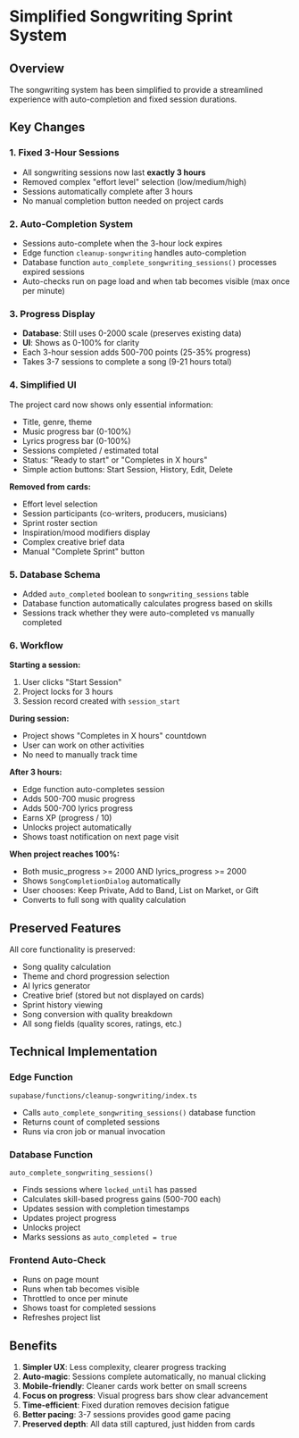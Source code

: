 # Simplified Songwriting Sprint System

## Overview
The songwriting system has been simplified to provide a streamlined experience with auto-completion and fixed session durations.

## Key Changes

### 1. Fixed 3-Hour Sessions
- All songwriting sessions now last **exactly 3 hours**
- Removed complex "effort level" selection (low/medium/high)
- Sessions automatically complete after 3 hours
- No manual completion button needed on project cards

### 2. Auto-Completion System
- Sessions auto-complete when the 3-hour lock expires
- Edge function `cleanup-songwriting` handles auto-completion
- Database function `auto_complete_songwriting_sessions()` processes expired sessions
- Auto-checks run on page load and when tab becomes visible (max once per minute)

### 3. Progress Display
- **Database**: Still uses 0-2000 scale (preserves existing data)
- **UI**: Shows as 0-100% for clarity
- Each 3-hour session adds 500-700 points (25-35% progress)
- Takes 3-7 sessions to complete a song (9-21 hours total)

### 4. Simplified UI
The project card now shows only essential information:
- Title, genre, theme
- Music progress bar (0-100%)
- Lyrics progress bar (0-100%)
- Sessions completed / estimated total
- Status: "Ready to start" or "Completes in X hours"
- Simple action buttons: Start Session, History, Edit, Delete

**Removed from cards:**
- Effort level selection
- Session participants (co-writers, producers, musicians)
- Sprint roster section
- Inspiration/mood modifiers display
- Complex creative brief data
- Manual "Complete Sprint" button

### 5. Database Schema
- Added `auto_completed` boolean to `songwriting_sessions` table
- Database function automatically calculates progress based on skills
- Sessions track whether they were auto-completed vs manually completed

### 6. Workflow

**Starting a session:**
1. User clicks "Start Session"
2. Project locks for 3 hours
3. Session record created with `session_start`

**During session:**
- Project shows "Completes in X hours" countdown
- User can work on other activities
- No need to manually track time

**After 3 hours:**
- Edge function auto-completes session
- Adds 500-700 music progress
- Adds 500-700 lyrics progress  
- Earns XP (progress / 10)
- Unlocks project automatically
- Shows toast notification on next page visit

**When project reaches 100%:**
- Both music_progress >= 2000 AND lyrics_progress >= 2000
- Shows `SongCompletionDialog` automatically
- User chooses: Keep Private, Add to Band, List on Market, or Gift
- Converts to full song with quality calculation

## Preserved Features

All core functionality is preserved:
- Song quality calculation
- Theme and chord progression selection
- AI lyrics generator
- Creative brief (stored but not displayed on cards)
- Sprint history viewing
- Song conversion with quality breakdown
- All song fields (quality scores, ratings, etc.)

## Technical Implementation

### Edge Function
`supabase/functions/cleanup-songwriting/index.ts`
- Calls `auto_complete_songwriting_sessions()` database function
- Returns count of completed sessions
- Runs via cron job or manual invocation

### Database Function
`auto_complete_songwriting_sessions()`
- Finds sessions where `locked_until` has passed
- Calculates skill-based progress gains (500-700 each)
- Updates session with completion timestamps
- Updates project progress
- Unlocks project
- Marks sessions as `auto_completed = true`

### Frontend Auto-Check
- Runs on page mount
- Runs when tab becomes visible
- Throttled to once per minute
- Shows toast for completed sessions
- Refreshes project list

## Benefits

1. **Simpler UX**: Less complexity, clearer progress tracking
2. **Auto-magic**: Sessions complete automatically, no manual clicking
3. **Mobile-friendly**: Cleaner cards work better on small screens
4. **Focus on progress**: Visual progress bars show clear advancement
5. **Time-efficient**: Fixed duration removes decision fatigue
6. **Better pacing**: 3-7 sessions provides good game pacing
7. **Preserved depth**: All data still captured, just hidden from cards
